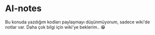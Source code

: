 # AI-notes
Bu konuda yazdığım kodları paylaşmayı düşünmüyorum, sadece wiki'de notlar var. Daha çok bilgi için wiki'ye beklerim.. :grin:

